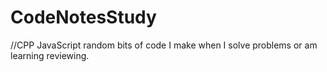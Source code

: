 # CodeNotesStudy
//CPP JavaScript random bits of code I make when I solve problems or am learning reviewing.
